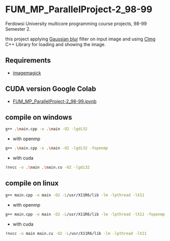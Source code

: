 # FUM_MP_ParallelProject-2_98-99
Ferdowsi University multicore programming course projects, 98-99 Semester 2.

this project applying [Gaussian blur](https://en.wikipedia.org/wiki/Gaussian_blur) filter on input image and using [CImg](https://cimg.eu/) C++ Library for loading and showing the image. 

## Requirements
* [imagemagick](https://imagemagick.org/script/download.php)

## CUDA version Google Colab
* [FUM_MP_ParallelProject-2_98-99.ipynb](https://colab.research.google.com/drive/1SLtdS1veZZU5Fy9zX8lLAZk5o5ogKmJu?usp=sharing)


## compile on windows 
```sh
g++ .\main.cpp -o .\main -O2 -lgdi32
```
* with openmp
```sh
g++ .\main.cpp -o .\main -O2 -lgdi32 -fopenmp
```
* with cuda
```sh
!nvcc -o .\main .\main.cu -O2 -lgdi32 
```
## compile on linux

```sh
g++ main.cpp -o main -O2 -L/usr/X11R6/lib -lm -lpthread -lX11 
```
* with openmp
```sh
g++ main.cpp -o main -O2 -L/usr/X11R6/lib -lm -lpthread -lX11 -fopenmp
```
* with cuda
```sh
!nvcc -o main main.cu -O2 -L/usr/X11R6/lib -lm -lpthread -lX11 
```
